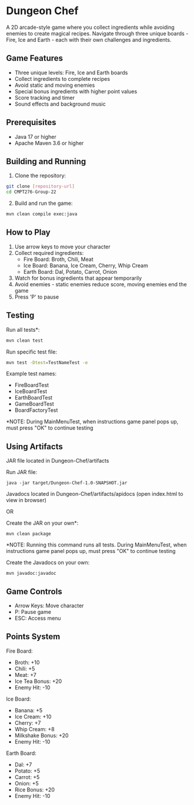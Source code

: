 # Dungeon Chef

A 2D arcade-style game where you collect ingredients while avoiding enemies to create magical recipes. Navigate through three unique boards - Fire, Ice and Earth - each with their own challenges and ingredients.

## Game Features

- Three unique levels: Fire, Ice and Earth boards
- Collect ingredients to complete recipes
- Avoid static and moving enemies
- Special bonus ingredients with higher point values
- Score tracking and timer
- Sound effects and background music

## Prerequisites

- Java 17 or higher
- Apache Maven 3.6 or higher

## Building and Running

1. Clone the repository:
```bash
git clone [repository-url]
cd CMPT276-Group-22
```

2. Build and run the game:
```bash
mvn clean compile exec:java
```

## How to Play

1. Use arrow keys to move your character
2. Collect required ingredients:
   - Fire Board: Broth, Chili, Meat
   - Ice Board: Banana, Ice Cream, Cherry, Whip Cream
   - Earth Board: Dal, Potato, Carrot, Onion
3. Watch for bonus ingredients that appear temporarily
4. Avoid enemies - static enemies reduce score, moving enemies end the game
5. Press 'P' to pause

## Testing

Run all tests*:
```bash
mvn clean test
```

Run specific test file:
```bash
mvn test -Dtest=TestNameTest -e
```
Example test names:
- FireBoardTest
- IceBoardTest 
- EarthBoardTest
- GameBoardTest
- BoardFactoryTest

*NOTE: During MainMenuTest, when instructions game panel pops up, must press "OK" to continue testing

## Using Artifacts

JAR file located in Dungeon-Chef/artifacts

Run JAR file:
```
java -jar target/Dungeon-Chef-1.0-SNAPSHOT.jar
```

Javadocs located in Dungeon-Chef/artifacts/apidocs (open index.html to view in browser)

OR

Create the JAR on your own*:
```
mvn clean package
```
*NOTE: Running this command runs all tests. During MainMenuTest, when instructions game panel pops up, must press "OK" to continue testing

Create the Javadocs on your own:
```
mvn javadoc:javadoc
```

## Game Controls

- Arrow Keys: Move character
- P: Pause game
- ESC: Access menu

## Points System

Fire Board:
- Broth: +10
- Chili: +5  
- Meat: +7
- Ice Tea Bonus: +20
- Enemy Hit: -10

Ice Board:
- Banana: +5
- Ice Cream: +10
- Cherry: +7
- Whip Cream: +8
- Milkshake Bonus: +20
- Enemy Hit: -10

Earth Board:
- Dal: +7
- Potato: +5
- Carrot: +5
- Onion: +5
- Rice Bonus: +20
- Enemy Hit: -10
